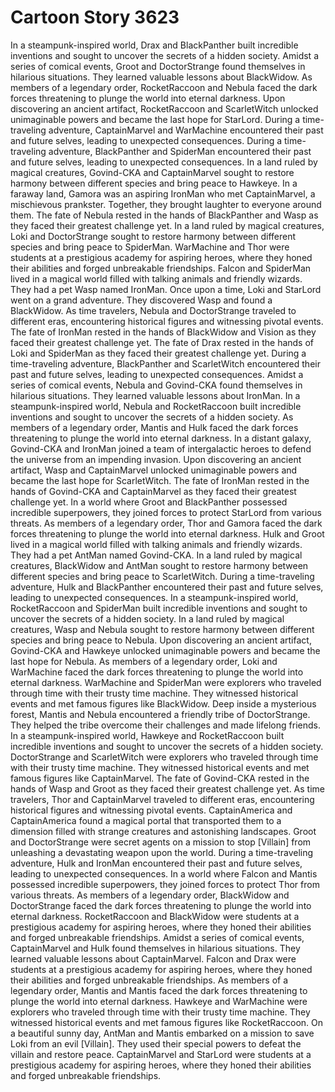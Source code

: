 # Cartoon Story 3623

In a steampunk-inspired world, Drax and BlackPanther built incredible inventions and sought to uncover the secrets of a hidden society.
Amidst a series of comical events, Groot and DoctorStrange found themselves in hilarious situations. They learned valuable lessons about BlackWidow.
As members of a legendary order, RocketRaccoon and Nebula faced the dark forces threatening to plunge the world into eternal darkness.
Upon discovering an ancient artifact, RocketRaccoon and ScarletWitch unlocked unimaginable powers and became the last hope for StarLord.
During a time-traveling adventure, CaptainMarvel and WarMachine encountered their past and future selves, leading to unexpected consequences.
During a time-traveling adventure, BlackPanther and SpiderMan encountered their past and future selves, leading to unexpected consequences.
In a land ruled by magical creatures, Govind-CKA and CaptainMarvel sought to restore harmony between different species and bring peace to Hawkeye.
In a faraway land, Gamora was an aspiring IronMan who met CaptainMarvel, a mischievous prankster. Together, they brought laughter to everyone around them.
The fate of Nebula rested in the hands of BlackPanther and Wasp as they faced their greatest challenge yet.
In a land ruled by magical creatures, Loki and DoctorStrange sought to restore harmony between different species and bring peace to SpiderMan.
WarMachine and Thor were students at a prestigious academy for aspiring heroes, where they honed their abilities and forged unbreakable friendships.
Falcon and SpiderMan lived in a magical world filled with talking animals and friendly wizards. They had a pet Wasp named IronMan.
Once upon a time, Loki and StarLord went on a grand adventure. They discovered Wasp and found a BlackWidow.
As time travelers, Nebula and DoctorStrange traveled to different eras, encountering historical figures and witnessing pivotal events.
The fate of IronMan rested in the hands of BlackWidow and Vision as they faced their greatest challenge yet.
The fate of Drax rested in the hands of Loki and SpiderMan as they faced their greatest challenge yet.
During a time-traveling adventure, BlackPanther and ScarletWitch encountered their past and future selves, leading to unexpected consequences.
Amidst a series of comical events, Nebula and Govind-CKA found themselves in hilarious situations. They learned valuable lessons about IronMan.
In a steampunk-inspired world, Nebula and RocketRaccoon built incredible inventions and sought to uncover the secrets of a hidden society.
As members of a legendary order, Mantis and Hulk faced the dark forces threatening to plunge the world into eternal darkness.
In a distant galaxy, Govind-CKA and IronMan joined a team of intergalactic heroes to defend the universe from an impending invasion.
Upon discovering an ancient artifact, Wasp and CaptainMarvel unlocked unimaginable powers and became the last hope for ScarletWitch.
The fate of IronMan rested in the hands of Govind-CKA and CaptainMarvel as they faced their greatest challenge yet.
In a world where Groot and BlackPanther possessed incredible superpowers, they joined forces to protect StarLord from various threats.
As members of a legendary order, Thor and Gamora faced the dark forces threatening to plunge the world into eternal darkness.
Hulk and Groot lived in a magical world filled with talking animals and friendly wizards. They had a pet AntMan named Govind-CKA.
In a land ruled by magical creatures, BlackWidow and AntMan sought to restore harmony between different species and bring peace to ScarletWitch.
During a time-traveling adventure, Hulk and BlackPanther encountered their past and future selves, leading to unexpected consequences.
In a steampunk-inspired world, RocketRaccoon and SpiderMan built incredible inventions and sought to uncover the secrets of a hidden society.
In a land ruled by magical creatures, Wasp and Nebula sought to restore harmony between different species and bring peace to Nebula.
Upon discovering an ancient artifact, Govind-CKA and Hawkeye unlocked unimaginable powers and became the last hope for Nebula.
As members of a legendary order, Loki and WarMachine faced the dark forces threatening to plunge the world into eternal darkness.
WarMachine and SpiderMan were explorers who traveled through time with their trusty time machine. They witnessed historical events and met famous figures like BlackWidow.
Deep inside a mysterious forest, Mantis and Nebula encountered a friendly tribe of DoctorStrange. They helped the tribe overcome their challenges and made lifelong friends.
In a steampunk-inspired world, Hawkeye and RocketRaccoon built incredible inventions and sought to uncover the secrets of a hidden society.
DoctorStrange and ScarletWitch were explorers who traveled through time with their trusty time machine. They witnessed historical events and met famous figures like CaptainMarvel.
The fate of Govind-CKA rested in the hands of Wasp and Groot as they faced their greatest challenge yet.
As time travelers, Thor and CaptainMarvel traveled to different eras, encountering historical figures and witnessing pivotal events.
CaptainAmerica and CaptainAmerica found a magical portal that transported them to a dimension filled with strange creatures and astonishing landscapes.
Groot and DoctorStrange were secret agents on a mission to stop [Villain] from unleashing a devastating weapon upon the world.
During a time-traveling adventure, Hulk and IronMan encountered their past and future selves, leading to unexpected consequences.
In a world where Falcon and Mantis possessed incredible superpowers, they joined forces to protect Thor from various threats.
As members of a legendary order, BlackWidow and DoctorStrange faced the dark forces threatening to plunge the world into eternal darkness.
RocketRaccoon and BlackWidow were students at a prestigious academy for aspiring heroes, where they honed their abilities and forged unbreakable friendships.
Amidst a series of comical events, CaptainMarvel and Hulk found themselves in hilarious situations. They learned valuable lessons about CaptainMarvel.
Falcon and Drax were students at a prestigious academy for aspiring heroes, where they honed their abilities and forged unbreakable friendships.
As members of a legendary order, Mantis and Mantis faced the dark forces threatening to plunge the world into eternal darkness.
Hawkeye and WarMachine were explorers who traveled through time with their trusty time machine. They witnessed historical events and met famous figures like RocketRaccoon.
On a beautiful sunny day, AntMan and Mantis embarked on a mission to save Loki from an evil [Villain]. They used their special powers to defeat the villain and restore peace.
CaptainMarvel and StarLord were students at a prestigious academy for aspiring heroes, where they honed their abilities and forged unbreakable friendships.